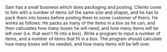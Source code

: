 Sam has a small business which does packaging and posting. Clients come to him with a number of items
(of the same size and shape), and he has to pack them into boxes before posting them to some customer
of theirs. He works as follows: He packs as many of the items in a box as he can, and then calculates how
many boxes he will need, and how many items will be left over (i.e. that won’t fit into a box).
Write a program to input a number of items, and a number of items that fit in a box. The program should
calculate how many boxes will be needed, and how many items will be left over.
